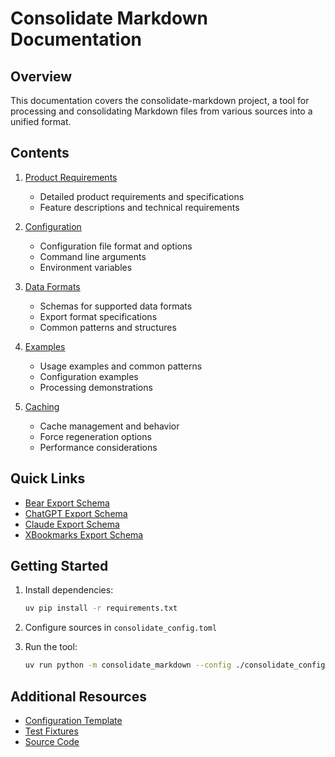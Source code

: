 # Consolidate Markdown Documentation

## Overview

This documentation covers the consolidate-markdown project, a tool for processing and consolidating Markdown files from various sources into a unified format.

## Contents

1. [Product Requirements](prd.md)
   - Detailed product requirements and specifications
   - Feature descriptions and technical requirements

2. [Configuration](configuration.md)
   - Configuration file format and options
   - Command line arguments
   - Environment variables

3. [Data Formats](schemas/README.md)
   - Schemas for supported data formats
   - Export format specifications
   - Common patterns and structures

4. [Examples](examples.md)
   - Usage examples and common patterns
   - Configuration examples
   - Processing demonstrations

5. [Caching](caching.md)
   - Cache management and behavior
   - Force regeneration options
   - Performance considerations

## Quick Links

- [Bear Export Schema](schemas/bear_export.md)
- [ChatGPT Export Schema](schemas/chatgpt_export.md)
- [Claude Export Schema](schemas/claude_export.md)
- [XBookmarks Export Schema](schemas/xbookmarks_export.md)

## Getting Started

1. Install dependencies:
   ```bash
   uv pip install -r requirements.txt
   ```

2. Configure sources in `consolidate_config.toml`

3. Run the tool:
   ```bash
   uv run python -m consolidate_markdown --config ./consolidate_config.toml
   ```

## Additional Resources

- [Configuration Template](../config.template.toml)
- [Test Fixtures](../tests/fixtures/README.md)
- [Source Code](../src/consolidate_markdown/)
